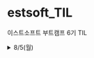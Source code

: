 # estsoft_TIL
이스트소프트 부트캠프 6기 TIL

<details>
<summary>8/5(월)</summary>
  <div markdown="1">
  
  📒 [네트워크 기초](https://github.com/tndls2/estsoft_TIL/blob/main/Network/%EB%84%A4%ED%8A%B8%EC%9B%8C%ED%81%AC%20%EA%B8%B0%EC%B4%88.md)  
  📒 [TCP](https://github.com/tndls2/estsoft_TIL/blob/main/Network/TCP.md)  
  📒 [URI & 웹 브라우저 요청 흐름](https://github.com/tndls2/estsoft_TIL/blob/main/Network/URI%20%26%20%EC%9B%B9%20%EB%B8%8C%EB%9D%BC%EC%9A%B0%EC%A0%80%20%EC%9A%94%EC%B2%AD%20%ED%9D%90%EB%A6%84.md)  
  📒 [HTTP](https://github.com/tndls2/estsoft_TIL/blob/main/Network/HTTP.md)  
  📒 [쿠키와 세션](https://github.com/tndls2/estsoft_TIL/blob/main/Network/%EC%BF%A0%ED%82%A4%EC%99%80%20%EC%84%B8%EC%85%98.md)  
  
  </div>
</details>
